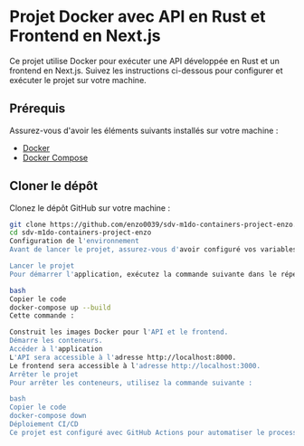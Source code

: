 # Projet Docker avec API en Rust et Frontend en Next.js

Ce projet utilise Docker pour exécuter une API développée en Rust et un frontend en Next.js. Suivez les instructions ci-dessous pour configurer et exécuter le projet sur votre machine.

## Prérequis

Assurez-vous d'avoir les éléments suivants installés sur votre machine :

- [Docker](https://docs.docker.com/get-docker/)
- [Docker Compose](https://docs.docker.com/compose/install/)

## Cloner le dépôt

Clonez le dépôt GitHub sur votre machine :

```bash
git clone https://github.com/enzo0039/sdv-m1do-containers-project-enzo.git
cd sdv-m1do-containers-project-enzo
Configuration de l'environnement
Avant de lancer le projet, assurez-vous d'avoir configuré vos variables d'environnement si nécessaire (voir .env ou autres fichiers de configuration).

Lancer le projet
Pour démarrer l'application, exécutez la commande suivante dans le répertoire du projet :

bash
Copier le code
docker-compose up --build
Cette commande :

Construit les images Docker pour l'API et le frontend.
Démarre les conteneurs.
Accéder à l'application
L'API sera accessible à l'adresse http://localhost:8000.
Le frontend sera accessible à l'adresse http://localhost:3000.
Arrêter le projet
Pour arrêter les conteneurs, utilisez la commande suivante :

bash
Copier le code
docker-compose down
Déploiement CI/CD
Ce projet est configuré avec GitHub Actions pour automatiser le processus de construction et de déploiement. Chaque fois que vous poussez des modifications sur la branche main, une nouvelle image Docker est construite et poussée vers Docker Hub.

